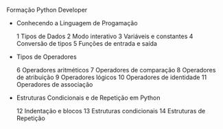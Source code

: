 Formação Python Developer

* Conhecendo a Linguagem de Progamação

    1 Tipos de Dados
    2 Modo interativo
    3 Variáveis e constantes
    4 Conversão de tipos
    5 Funções de entrada e saída

* Tipos de Operadores

    6 Operadores aritméticos
    7 Operadores de comparação
    8 Operadores de atribuição
    9 Operadores lógicos
    10 Operadores de identidade
    11 Operadores de associação

* Estruturas Condicionais e de Repetição em Python

    12 Indentação e blocos
    13 Estruturas condicionais
    14 Estruturas de Repetição







